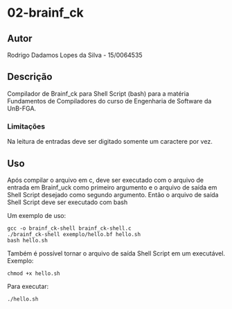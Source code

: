 # 02-brainf_ck

## Autor
Rodrigo Dadamos Lopes da Silva - 15/0064535

## Descrição
Compilador de Brainf_ck para Shell Script (bash) para a matéria Fundamentos de Compiladores do curso de Engenharia de Software da UnB-FGA.

### Limitações
Na leitura de entradas deve ser digitado somente um caractere por vez.

## Uso
Após compilar o arquivo em c, deve ser executado com o arquivo de entrada em Brainf_uck como primeiro argumento e o arquivo de saída em Shell Script desejado como segundo argumento.
Então o arquivo de saída Shell Script deve ser executado com bash  

Um exemplo de uso:
```shell
gcc -o brainf_ck-shell brainf_ck-shell.c
./brainf_ck-shell exemplo/hello.bf hello.sh
bash hello.sh
```

Também é possível tornar o arquivo de saída Shell Script em um executável. Exemplo:
```shell
chmod +x hello.sh
```

Para executar:
```shell
./hello.sh
```

